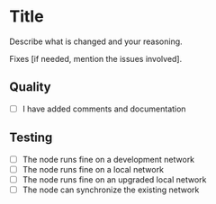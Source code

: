 # Title
Describe what is changed and your reasoning.

Fixes [if needed, mention the issues involved].

## Quality
- [ ] I have added comments and documentation

## Testing
- [ ] The node runs fine on a development network
- [ ] The node runs fine on a local network
- [ ] The node runs fine on an upgraded local network
- [ ] The node can synchronize the existing network

